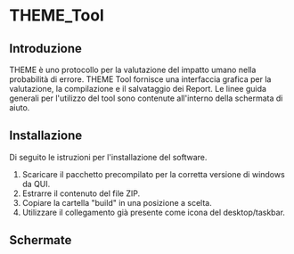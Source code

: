 # THEME_Tool

## Introduzione 
THEME è uno protocollo per la valutazione del impatto umano nella probabilità di errore. THEME Tool fornisce una interfaccia grafica per la valutazione, la compilazione e il salvataggio dei Report.
Le linee guida generali per l'utilizzo del tool sono contenute all'interno della schermata di aiuto. 

## Installazione 
Di seguito le istruzioni per l'installazione del software. 

1. Scaricare il pacchetto precompilato per la corretta versione di windows da QUI. 
2. Estrarre il contenuto del file ZIP. 
3. Copiare la cartella "build" in una posizione a scelta. 
4. Utilizzare il collegamento già presente come icona del desktop/taskbar. 

## Schermate


